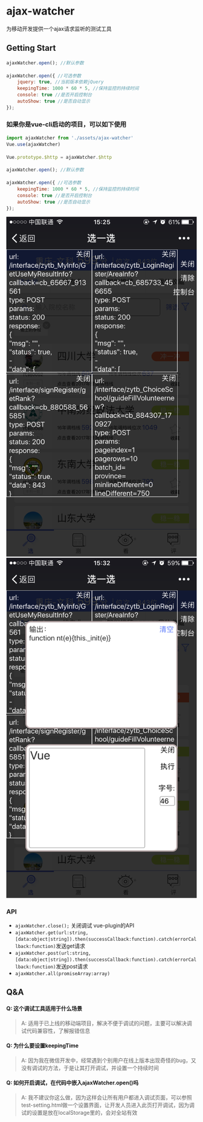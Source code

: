 # ajax-watcher
为移动开发提供一个ajax请求监听的测试工具

## Getting Start
```javascript
ajaxWatcher.open(); //默认参数

ajaxWatcher.open({ //可选参数
    jquery: true, //当前版本依赖jQuery
    keepingTime: 1000 * 60 * 5, //保持监控的持续时间
    console: true //是否开启控制台
    autoShow: true //是否自动显示
});
```
### 如果你是vue-cli启动的项目，可以如下使用
```javascript
import ajaxWatcher from './assets/ajax-watcher'
Vue.use(ajaxWatcher)

Vue.prototype.$http = ajaxWatcher.$http

ajaxWatcher.open(); //默认参数

ajaxWatcher.open({ //可选参数
    keepingTime: 1000 * 60 * 5, //保持监控的持续时间
    console: true //是否开启控制台
    autoShow: true //是否自动显示
});
```
![图片1](img/console_img_1.PNG)
![图片2](img/console_img_2.PNG)
### API
* ``` ajaxWatcher.close(); ``` 关闭调试
vue-plugin的API
* ``` ajaxWatcher.get(url:string, [data:object|string]).then(successCallback:function).catch(errorCallback:function) ```发送get请求
* ``` ajaxWatcher.post(url:string, [data:object|string]).then(successCallback:function).catch(errorCallback:function) ```发送post请求
* ``` ajaxWatcher.all(promiseArray:array) ```

## Q&A
#### Q: 这个调试工具适用于什么场景
>A: 适用于已上线的移动端项目，解决不便于调试的问题，主要可以解决调试代码兼容性，了解报错信息
#### Q: 为什么要设置keepingTime
>A: 因为我在微信开发中，经常遇到个别用户在线上版本出现奇怪的bug，又没有调试的方法，于是让其打开调试，并设置一个持续时间
#### Q: 如何开启调试，在代码中嵌入ajaxWatcher.open()吗
>A: 我不建议你这么做，因为这样会让所有用户都进入调试页面，可以参照test-setting.html做一个设置界面，让开发人员进入此页打开调试，因为调试的设置是放在localStorage里的，会对全站有效